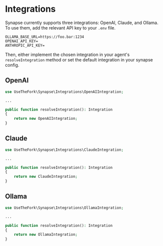 # Integrations

Synapse currently supports three integrations: OpenAI, Claude, and Ollama. To use them, add the relevant API key to your `.env` file.

```dotenv
OLLAMA_BASE_URL=https://foo.bar:1234
OPENAI_API_KEY=
ANTHROPIC_API_KEY=
```

Then, either implement the chosen integration in your agent's `resolveIntegration` method or set the default integration in your synapse config.

## OpenAI

```php
use UseTheFork\Synapse\Integrations\OpenAIIntegration;  

...

public function resolveIntegration(): Integration
{
    return new OpenAIIntegration;
}
```

## Claude

```php
use UseTheFork\Synapse\Integrations\ClaudeIntegration;  

...

public function resolveIntegration(): Integration
{
    return new ClaudeIntegration;
}
```

## Ollama

```php
use UseTheFork\Synapse\Integrations\OllamaIntegration;  

...

public function resolveIntegration(): Integration
{
    return new OllamaIntegration;
}
```
